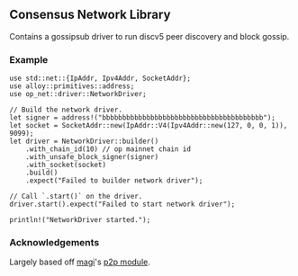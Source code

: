 ## Consensus Network Library

Contains a gossipsub driver to run discv5 peer discovery and block gossip.

### Example

```no_run
use std::net::{IpAddr, Ipv4Addr, SocketAddr};
use alloy::primitives::address;
use op_net::driver::NetworkDriver;

// Build the network driver.
let signer = address!("bbbbbbbbbbbbbbbbbbbbbbbbbbbbbbbbbbbbbbbb");
let socket = SocketAddr::new(IpAddr::V4(Ipv4Addr::new(127, 0, 0, 1)), 9099);
let driver = NetworkDriver::builder()
    .with_chain_id(10) // op mainnet chain id
    .with_unsafe_block_signer(signer)
    .with_socket(socket)
    .build()
    .expect("Failed to builder network driver");

// Call `.start()` on the driver.
driver.start().expect("Failed to start network driver");

println!("NetworkDriver started.");
```

### Acknowledgements

Largely based off [magi](https://github.com/a16z/magi)'s [p2p module](https://github.com/a16z/magi/tree/master/src/network).
